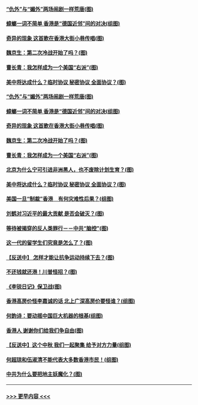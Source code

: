 #### [“仇外”与“媚外”两场闹剧一样荒唐(图)](../pages/p4/907689.md?t=09180111) 
#### [蟑螂一词不简单 香港是“德国近邻”间的对决(组图)](../pages/p4/907618.md?t=09180111) 
#### [奇异的现象 这首歌在香港大街小巷传唱(图)](../pages/p4/907583.md?t=09180111) 
#### [魏京生：第二次冷战开始了吗？(图)](../pages/p4/907581.md?t=09180111) 
#### [曹长青：我怎样成为一个美国“右派”(图)](../pages/p4/907580.md?t=09180111) 
#### [美中将达成什么？临时协议 秘密协议 全面协议？(图)](../pages/p4/907576.md?t=09180111) 
#### [“仇外”与“媚外”两场闹剧一样荒唐(图)](../pages/p4/907689.md?t=09180111) 
#### [蟑螂一词不简单 香港是“德国近邻”间的对决(组图)](../pages/p4/907618.md?t=09180111) 
#### [奇异的现象 这首歌在香港大街小巷传唱(图)](../pages/p4/907583.md?t=09180111) 
#### [魏京生：第二次冷战开始了吗？(图)](../pages/p4/907581.md?t=09180111) 
#### [曹长青：我怎样成为一个美国“右派”(图)](../pages/p4/907580.md?t=09180111) 
#### [北京为什么宁可引进非洲黑人，也不废除计划生育？(图)](../pages/p4/907577.md?t=09180111) 
#### [美中将达成什么？临时协议 秘密协议 全面协议？(图)](../pages/p4/907576.md?t=09180111) 
#### [美国一旦“制裁”香港　有何灾难性后果？(组图)](../pages/p4/907575.md?t=09180111) 
#### [刘鹤对习近平的最大贡献 是否会破灭？(图)](../pages/p4/907509.md?t=09180111) 
#### [等待被揭穿的反人类罪行－－中共“脑控”(图)](../pages/p4/907167.md?t=09180111) 
#### [这一代的留学生们究竟是怎么了？(图)](../pages/p4/907473.md?t=09180111) 
#### [【反送中】 怎样才能让抗争运动持续下去？(图)](../pages/p4/907466.md?t=09180111) 
#### [不还钱就还港！川普怪招？(图)](../pages/p4/907474.md?t=09180111) 
#### [《李锐日记》保卫战(图)](../pages/p4/907465.md?t=09180111) 
#### [香港高房价怪李嘉诚的话 北上广深高房价要怪谁？(组图)](../pages/p4/907471.md?t=09180111) 
#### [何韵诗：要动摇中国巨大机器的根基(组图)](../pages/p4/907469.md?t=09180111) 
#### [香港人 谢谢你们给我们争自由(图)](../pages/p4/907402.md?t=09180111) 
#### [【反送中】这个中秋 我们一起聚集 给予对方力量(组图)](../pages/p4/907401.md?t=09180111) 
#### [何超琼和伍淑清不能代表大多数香港市民！(组图)](../pages/p4/907398.md?t=09180111) 
#### [中共为什么要把地主妖魔化？(图)](../pages/p4/907397.md?t=09180111) 

----
#### [ >>> 更早内容 <<< ](../indexes/p4-earlier.md)
